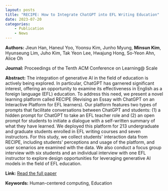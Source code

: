 ```yaml
---
layout: posts
title: "RECIPE: How to Integrate ChatGPT into EFL Writing Education"
date: 2023-07-20
categories: 
    - Publication
    - News
---
```


**Authors:** Jieun Han, Haneul Yoo, Yoonsu Kim, Junho Myung, **Minsun Kim**, Hyunseung Lim, Juho Kim, Tak Yeon Lee, Hwajung Hong, So-Yeon Ahn, Alice Oh

**Journal:** Proceedings of the Tenth ACM Conference on Learning@ Scale

**Abstract:**
The integration of generative AI in the field of education is actively being explored. In particular, ChatGPT has garnered significant interest, offering an opportunity to examine its effectiveness in English as a foreign language (EFL) education. To address this need, we present a novel learning platform called RECIPE (Revising an Essay with ChatGPT on an Interactive Platform for EFL learners). Our platform features two types of prompts that facilitate conversations between ChatGPT and students: (1) a hidden prompt for ChatGPT to take an EFL teacher role and (2) an open prompt for students to initiate a dialogue with a self-written summary of what they have learned. We deployed this platform for 213 undergraduate and graduate students enrolled in EFL writing courses and seven instructors. For this study, we collect students' interaction data from RECIPE, including students' perceptions and usage of the platform, and user scenarios are examined with the data. We also conduct a focus group interview with six students and an individual interview with one EFL instructor to explore design opportunities for leveraging generative AI models in the field of EFL education.

**Link:** [Read the full paper](https://dl.acm.org/doi/abs/10.1145/3573051.3596200)

**Keywords:** Human-centered computing, Education
